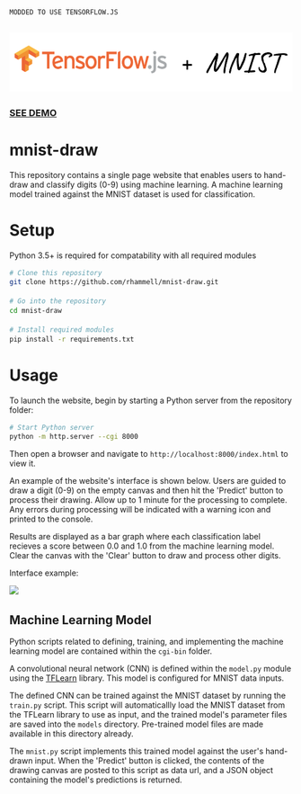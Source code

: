 ```
MODDED TO USE TENSORFLOW.JS
```

## [![Tensorflow.js](tf.js_mnist.png)](https://js.tensorflow.org/)

### [SEE DEMO](https://zackakil.github.io/mnist-draw/)

# mnist-draw
This repository contains a single page website that enables users to hand-draw and classify digits (0-9) using machine learning. A machine learning model trained against the MNIST dataset is used for classification. 

# Setup 
Python 3.5+ is required for compatability with all required modules

```bash
# Clone this repository
git clone https://github.com/rhammell/mnist-draw.git

# Go into the repository
cd mnist-draw

# Install required modules
pip install -r requirements.txt
```

# Usage
To launch the website, begin by starting a Python server from the repository folder:
```bash
# Start Python server
python -m http.server --cgi 8000
```
Then open a browser and navigate to `http://localhost:8000/index.html` to view it. 

An example of the website's interface is shown below. Users are guided to draw a digit (0-9) on the empty canvas and then hit the 'Predict' button to process their drawing. Allow up to 1 minute for the processing to complete. Any errors during processing will be indicated with a warning icon and printed to the console. 

Results are displayed as a bar graph where each classification label recieves a score between 0.0 and 1.0 from the machine learning model. Clear the canvas with the 'Clear' button to draw and process other digits.  

Interface example: 
<p>
<img src="http://i.imgur.com/fmIa0e5.gif" width="600">
</p>

## Machine Learning Model
Python scripts related to defining, training, and implementing the machine learning model are contained within the `cgi-bin` folder. 

A convolutional neural network (CNN) is defined within the `model.py` module using the [TFLearn](http://tflearn.org/) library. This model is configured for MNIST data inputs. 

The defined CNN can be trained against the MNIST dataset by running the `train.py` script. This script will automaticallly load the MNIST dataset from the TFLearn library to use as input, and the trained model's parameter files are saved into the `models` directory. Pre-trained model files are made available in this directory already.

The `mnist.py` script implements this trained model against the user's hand-drawn input. When the 'Predict' button is clicked, the contents of the drawing canvas are posted to this script as data url, and a JSON object containing the model's predictions is returned. 

